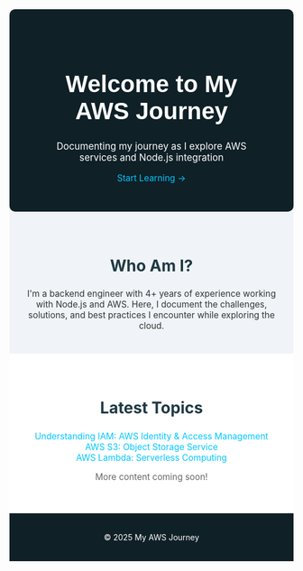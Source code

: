 <!-- Header Section -->
<div style="text-align: center; padding: 50px; background: #0f2027; color: white; border-radius: 10px;">
  <h1 style="font-size: 3em; font-family: 'Arial', sans-serif;">Welcome to My AWS Journey</h1>
  <p style="font-size: 1.2em; margin-top: 20px;">Documenting my journey as I explore AWS services and Node.js integration</p>
  <a href="#latest-topics" style="color: #00c6ff; font-size: 1.1em; text-decoration: none;">Start Learning →</a>
</div>

<!-- About Me Section -->
<section style="padding: 40px 20px; text-align: center; background-color: #f0f4f8;">
  <h2 style="font-size: 2em; color: #203a43;">Who Am I?</h2>
  <p style="max-width: 800px; margin: 0 auto; font-size: 1.1em; color: #333;">I'm a backend engineer with 4+ years of experience working with Node.js and AWS. Here, I document the challenges, solutions, and best practices I encounter while exploring the cloud.</p>
</section>

<!-- Latest Topics Section -->
<section id="latest-topics" style="padding: 40px 20px; text-align: center; background-color: #fff;">
  <h2 style="font-size: 2em; color: #203a43;">Latest Topics</h2>
  <ul style="list-style: none; padding: 0; font-size: 1.1em;">
    <li><a href="https://github.com/VarshiniPS/Varshini/blob/055cb84230a7d1021d6ef9a1555bc1d4cc91a11e/_posts/2025-04-19-understanding-iam.md" style="color: #00c6ff; text-decoration: none;">Understanding IAM: AWS Identity & Access Management</a></li>
    <li><a href="s3.html" style="color: #00c6ff; text-decoration: none;">AWS S3: Object Storage Service</a></li>
    <li><a href="lambda.html" style="color: #00c6ff; text-decoration: none;">AWS Lambda: Serverless Computing</a></li>
  </ul>
  <p style="font-size: 1.1em; margin-top: 10px; color: #666;">More content coming soon!</p>
</section>

<!-- Footer Section -->
<footer style="text-align: center; padding: 20px; background-color: #0f2027; color: white;">
  <p style="font-size: 1em;">© 2025 My AWS Journey</p>
</footer>
